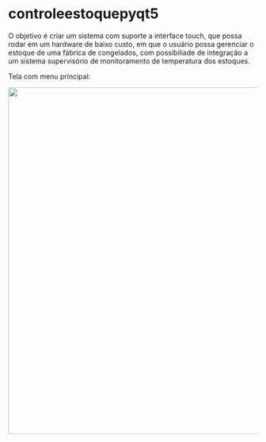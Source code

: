 # controleestoquepyqt5
O objetivo é criar um sistema com suporte a interface touch, que possa rodar em um hardware de baixo custo, em que o usuário possa gerenciar o estoque de uma fábrica de congelados, com possibiliade de integração a um sistema supervisório de monitoramento de temperatura dos estoques.

Tela com menu principal:

<div align="center">
<img src="https://user-images.githubusercontent.com/30785231/183723413-f2c9a2a5-cc3e-4e2a-9b46-bbbdf13624fe.png" width="700px" />
</div>
